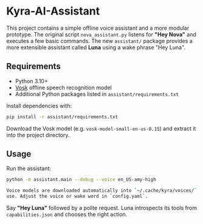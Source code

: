 # Kyra-AI-Assistant

This project contains a simple offline voice assistant and a more modular
prototype. The original script `nova_assistant.py` listens for **"Hey Nova"**
and executes a few basic commands. The new `assistant/` package provides a
more extensible assistant called **Luna** using a wake phrase "Hey Luna".

## Requirements

- Python 3.10+
- [Vosk](https://alphacephei.com/vosk/) offline speech recognition model
- Additional Python packages listed in `assistant/requirements.txt`

Install dependencies with:

```bash
pip install -r assistant/requirements.txt
```

Download the Vosk model (e.g. `vosk-model-small-en-us-0.15`) and extract it into
the project directory.

## Usage

Run the assistant:

```bash
python -m assistant.main --debug --voice en_US-amy-high

Voice models are downloaded automatically into `~/.cache/kyra/voices/` on first
use. Adjust the voice or wake word in `config.yaml`.
```

Say **"Hey Luna"** followed by a polite request. Luna introspects its tools
from `capabilities.json` and chooses the right action.
